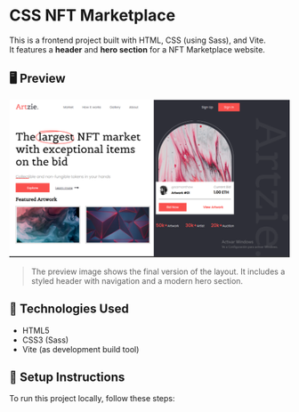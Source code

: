 # CSS NFT Marketplace

This is a frontend project built with HTML, CSS (using Sass), and Vite.  
It features a **header** and **hero section** for a NFT Marketplace website.

## 🖥 Preview

![Project preview](https://raw.githubusercontent.com/Frenchitas/CSS-NFT-Marketplace/master/src/images/PreviewNFT.png)

> The preview image shows the final version of the layout. It includes a styled header with navigation and a modern hero section.

## 🚀 Technologies Used

- HTML5
- CSS3 (Sass)
- Vite (as development build tool)

## 🚀 Setup Instructions

To run this project locally, follow these steps:
